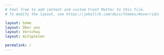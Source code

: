 ```yaml
---
# Feel free to add content and custom Front Matter to this file.
# To modify the layout, see https://jekyllrb.com/docs/themes/#overriding-theme-defaults

layout: home
layout: Über uns 
layout: Vorschau
layout: mitspielen

permalink: /
---
```


